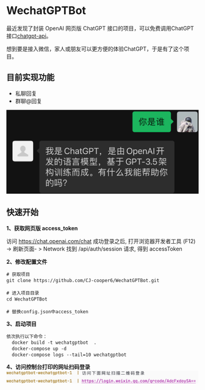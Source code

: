 # WechatGPTBot

最近发现了封装 OpenAI 网页版 ChatGPT 接口的项目，可以免费调用ChatGPT接口[chatgpt-api](https://github.com/zhuweiyou/chatgpt-api)。

想到要是接入微信，家人或朋友可以更方便的体验ChatGPT，于是有了这个项目。

## 目前实现功能

+ 私聊回复
+ 群聊@回复

![img_1.png](imgs/img_1.png)


## 快速开始
**1、获取网页版 access_token**

访问 https://chat.openai.com/chat 成功登录之后, 打开浏览器开发者工具 (F12) -> 刷新页面- > Network 找到 /api/auth/session 请求, 得到 accessToken

**2、修改配置文件**
````
# 获取项目
git clone https://github.com/CJ-cooper6/WechatGPTBot.git

# 进入项目目录
cd WechatGPTBot

# 替换config.json中access_token

````
**3、启动项目**

````
依次执行以下命令：
  docker build -t wechatgptbot  .
  docker-compose up -d
  docker-compose logs --tail=10 wechatgptbot
````

**4、访问控制台打印的网址扫码登录**
![img.png](imgs/img.png)
